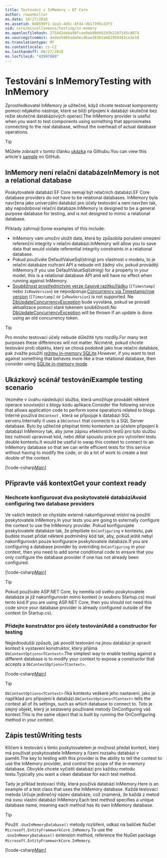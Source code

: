 ```yaml
---
title: Testování s InMemory – EF Core
author: rowanmiller
ms.date: 10/27/2016
ms.assetid: 0d0590f1-1ea3-4d5c-8f44-db17395cd3f3
uid: core/miscellaneous/testing/in-memory
ms.openlocfilehash: 2754d1deba98fcee0eb88669293b2197545c8874
ms.sourcegitcommit: dadee5905ada9ecdbae28363a682950383ce3e10
ms.translationtype: MT
ms.contentlocale: cs-CZ
ms.lasthandoff: 08/27/2018
ms.locfileid: "42997889"
---
```

# <a name="testing-with-inmemory"></a><span data-ttu-id="8425e-102">Testování s InMemory</span><span class="sxs-lookup"><span data-stu-id="8425e-102">Testing with InMemory</span></span>

<span data-ttu-id="8425e-103">Zprostředkovatel InMemory je užitečné, když chcete testovat komponenty pomocí nějakého nástroje, které se blíží připojení k databázi skutečné bez režie skutečné databázových operací.</span><span class="sxs-lookup"><span data-stu-id="8425e-103">The InMemory provider is useful when you want to test components using something that approximates connecting to the real database, without the overhead of actual database operations.</span></span>

> [!TIP]  
> <span data-ttu-id="8425e-104">Můžete zobrazit v tomto článku [ukázka](https://github.com/aspnet/EntityFramework.Docs/tree/master/samples/core/Miscellaneous/Testing) na Githubu.</span><span class="sxs-lookup"><span data-stu-id="8425e-104">You can view this article's [sample](https://github.com/aspnet/EntityFramework.Docs/tree/master/samples/core/Miscellaneous/Testing) on GitHub.</span></span>

## <a name="inmemory-is-not-a-relational-database"></a><span data-ttu-id="8425e-105">InMemory není relační databáze</span><span class="sxs-lookup"><span data-stu-id="8425e-105">InMemory is not a relational database</span></span>

<span data-ttu-id="8425e-106">Poskytovatelé databází EF Core nemají být relačních databází.</span><span class="sxs-lookup"><span data-stu-id="8425e-106">EF Core database providers do not have to be relational databases.</span></span> <span data-ttu-id="8425e-107">InMemory byla navržena jako univerzální databázi pro účely testování a není navržen tak, aby napodoboval relační databáze.</span><span class="sxs-lookup"><span data-stu-id="8425e-107">InMemory is designed to be a general purpose database for testing, and is not designed to mimic a relational database.</span></span>

<span data-ttu-id="8425e-108">Příklady zahrnují:</span><span class="sxs-lookup"><span data-stu-id="8425e-108">Some examples of this include:</span></span>

* <span data-ttu-id="8425e-109">InMemory vám umožní uložit data, která by způsobila porušení omezení referenční integrity v relační databázi.</span><span class="sxs-lookup"><span data-stu-id="8425e-109">InMemory will allow you to save data that would violate referential integrity constraints in a relational database.</span></span>
* <span data-ttu-id="8425e-110">Pokud používáte DefaultValueSql(string) pro vlastnost v modelu, to je relační databáze rozhraní API a nebude mít žádný vliv, pokud provádějí InMemory.</span><span class="sxs-lookup"><span data-stu-id="8425e-110">If you use DefaultValueSql(string) for a property in your model, this is a relational database API and will have no effect when running against InMemory.</span></span>
* <span data-ttu-id="8425e-111">[Souběžnost prostřednictvím verze časové razítko/řádku](xref:core/modeling/concurrency#timestamprow-version) (`[Timestamp]` nebo `IsRowVersion`) se nepodporuje.</span><span class="sxs-lookup"><span data-stu-id="8425e-111">[Concurrency via Timestamp/row version](xref:core/modeling/concurrency#timestamprow-version) (`[Timestamp]` or `IsRowVersion`) is not supported.</span></span> <span data-ttu-id="8425e-112">Ne [DbUpdateConcurrencyException](https://docs.microsoft.com/dotnet/api/microsoft.entityframeworkcore.dbupdateconcurrencyexception) bude vyvolána, pokud se provádí aktualizace pomocí staré tokenem souběžnosti.</span><span class="sxs-lookup"><span data-stu-id="8425e-112">No [DbUpdateConcurrencyException](https://docs.microsoft.com/dotnet/api/microsoft.entityframeworkcore.dbupdateconcurrencyexception) will be thrown if an update is done using an old concurrency token.</span></span>

> [!TIP]  
> <span data-ttu-id="8425e-113">Pro mnoho testovací účely nebude důležité tyto rozdíly.</span><span class="sxs-lookup"><span data-stu-id="8425e-113">For many test purposes these differences will not matter.</span></span> <span data-ttu-id="8425e-114">Nicméně, pokud chcete testování proti objektu, který se chová podobně jako true relační databáze, pak zvažte použití [režimu in-memory SQLite](sqlite.md).</span><span class="sxs-lookup"><span data-stu-id="8425e-114">However, if you want to test against something that behaves more like a true relational database, then consider using [SQLite in-memory mode](sqlite.md).</span></span>

## <a name="example-testing-scenario"></a><span data-ttu-id="8425e-115">Ukázkový scénář testování</span><span class="sxs-lookup"><span data-stu-id="8425e-115">Example testing scenario</span></span>

<span data-ttu-id="8425e-116">Vezměte v úvahu následující služba, která umožňuje provádět některé operace související s blogy kódu aplikace.</span><span class="sxs-lookup"><span data-stu-id="8425e-116">Consider the following service that allows application code to perform some operations related to blogs.</span></span> <span data-ttu-id="8425e-117">Interně používá `DbContext` , která se připojuje k databázi SQL serveru.</span><span class="sxs-lookup"><span data-stu-id="8425e-117">Internally it uses a `DbContext` that connects to a SQL Server database.</span></span> <span data-ttu-id="8425e-118">Bylo by užitečné přepínat tímto kontextem za účelem připojení k databázi InMemory tak, aby jsme zápisu efektivních testů pro tuto službu bez nutnosti upravovat kód, nebo dělat spoustu práce pro vytvoření testu double kontextu.</span><span class="sxs-lookup"><span data-stu-id="8425e-118">It would be useful to swap this context to connect to an InMemory database so that we can write efficient tests for this service without having to modify the code, or do a lot of work to create a test double of the context.</span></span>

[!code-csharp[Main](../../../../samples/core/Miscellaneous/Testing/BusinessLogic/BlogService.cs)]

## <a name="get-your-context-ready"></a><span data-ttu-id="8425e-119">Připravte váš kontext</span><span class="sxs-lookup"><span data-stu-id="8425e-119">Get your context ready</span></span>

### <a name="avoid-configuring-two-database-providers"></a><span data-ttu-id="8425e-120">Nechcete konfigurovat dva poskytovatelé databází</span><span class="sxs-lookup"><span data-stu-id="8425e-120">Avoid configuring two database providers</span></span>

<span data-ttu-id="8425e-121">Ve vašich testech se chystáte externě nakonfigurovat místní na použití poskytovatele InMemory.</span><span class="sxs-lookup"><span data-stu-id="8425e-121">In your tests you are going to externally configure the context to use the InMemory provider.</span></span> <span data-ttu-id="8425e-122">Pokud konfigurujete poskytovatele databáze tak, že přepíšete `OnConfiguring` v kontextu, pak budete muset přidat některé podmíněný kód tak, aby, pokud ještě nebyl nakonfigurován pouze konfigurace poskytovatele databáze.</span><span class="sxs-lookup"><span data-stu-id="8425e-122">If you are configuring a database provider by overriding `OnConfiguring` in your context, then you need to add some conditional code to ensure that you only configure the database provider if one has not already been configured.</span></span>

[!code-csharp[Main](../../../../samples/core/Miscellaneous/Testing/BusinessLogic/BloggingContext.cs#OnConfiguring)]

> [!TIP]  
> <span data-ttu-id="8425e-123">Pokud používáte ASP.NET Core, by neměla od svého poskytovatele databáze je již nakonfigurován mimo kontext (v souboru Startup.cs) musí tento kód.</span><span class="sxs-lookup"><span data-stu-id="8425e-123">If you are using ASP.NET Core, then you should not need this code since your database provider is already configured outside of the context (in Startup.cs).</span></span>

### <a name="add-a-constructor-for-testing"></a><span data-ttu-id="8425e-124">Přidejte konstruktor pro účely testování</span><span class="sxs-lookup"><span data-stu-id="8425e-124">Add a constructor for testing</span></span>

<span data-ttu-id="8425e-125">Nejjednodušší způsob, jak povolit testování na jinou databázi je upravit kontext k vystavení konstruktor, který přijímá `DbContextOptions<TContext>`.</span><span class="sxs-lookup"><span data-stu-id="8425e-125">The simplest way to enable testing against a different database is to modify your context to expose a constructor that accepts a `DbContextOptions<TContext>`.</span></span>

[!code-csharp[Main](../../../../samples/core/Miscellaneous/Testing/BusinessLogic/BloggingContext.cs#Constructors)]

> [!TIP]  
> <span data-ttu-id="8425e-126">`DbContextOptions<TContext>` říká kontextu veškeré jeho nastavení, jako je například pro připojení k databázi.</span><span class="sxs-lookup"><span data-stu-id="8425e-126">`DbContextOptions<TContext>` tells the context all of its settings, such as which database to connect to.</span></span> <span data-ttu-id="8425e-127">Toto je stejný objekt, který je sestavený používané metody OnConfiguring váš kontext.</span><span class="sxs-lookup"><span data-stu-id="8425e-127">This is the same object that is built by running the OnConfiguring method in your context.</span></span>

## <a name="writing-tests"></a><span data-ttu-id="8425e-128">Zápis testů</span><span class="sxs-lookup"><span data-stu-id="8425e-128">Writing tests</span></span>

<span data-ttu-id="8425e-129">Klíčem k testování s tímto poskytovatelem je možnost předat kontext, který má používat poskytovatele InMemory a řízení rozsahu databázi v paměti.</span><span class="sxs-lookup"><span data-stu-id="8425e-129">The key to testing with this provider is the ability to tell the context to use the InMemory provider, and control the scope of the in-memory database.</span></span> <span data-ttu-id="8425e-130">Obvykle chcete vyčistit databázi pro každou metodu testu.</span><span class="sxs-lookup"><span data-stu-id="8425e-130">Typically you want a clean database for each test method.</span></span>

<span data-ttu-id="8425e-131">Tady je příklad testovací třídy, která používá databázi InMemory.</span><span class="sxs-lookup"><span data-stu-id="8425e-131">Here is an example of a test class that uses the InMemory database.</span></span> <span data-ttu-id="8425e-132">Každá testovací metoda Určuje jedinečný název databáze, což znamená, že každá z metod má svou vlastní databázi InMemory.</span><span class="sxs-lookup"><span data-stu-id="8425e-132">Each test method specifies a unique database name, meaning each method has its own InMemory database.</span></span>

>[!TIP]
> <span data-ttu-id="8425e-133">Použít `.UseInMemoryDatabase()` metody rozšíření, odkaz na balíček NuGet `Microsoft.EntityFrameworkCore.InMemory`.</span><span class="sxs-lookup"><span data-stu-id="8425e-133">To use the `.UseInMemoryDatabase()` extension method, reference the NuGet package `Microsoft.EntityFrameworkCore.InMemory`.</span></span>

[!code-csharp[Main](../../../../samples/core/Miscellaneous/Testing/TestProject/InMemory/BlogServiceTests.cs)]
